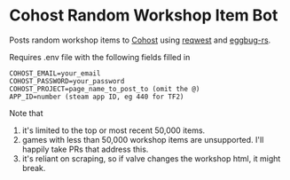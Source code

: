 # Cohost Random Workshop Item Bot

Posts random workshop items to [Cohost](https://cohost.org/l4d2workshop) using [reqwest](https://github.com/seanmonstar/reqwest) and [eggbug-rs](https://github.com/iliana/eggbug-rs).

Requires .env file with the following fields filled in
```
COHOST_EMAIL=your_email
COHOST_PASSWORD=your_password
COHOST_PROJECT=page_name_to_post_to (omit the @)
APP_ID=number (steam app ID, eg 440 for TF2)
```
Note that
1. it's limited to the top or most recent 50,000 items.
2. games with less than 50,000 workshop items are unsupported. I'll happily take PRs that address this.
3. it's reliant on scraping, so if valve changes the workshop html, it might break.
